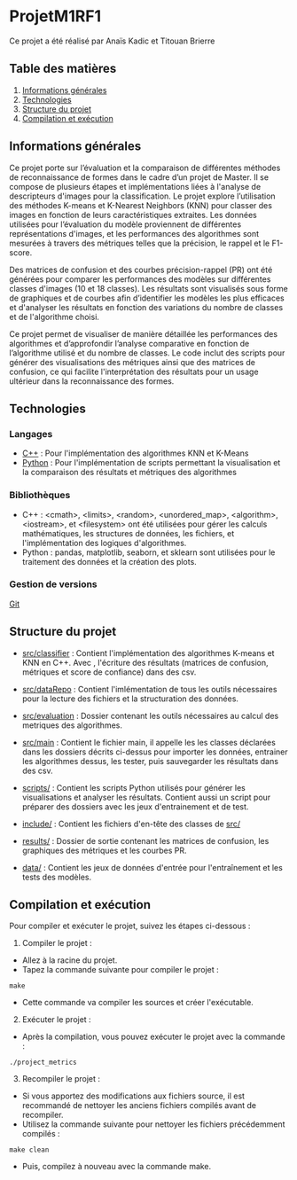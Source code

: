 # ProjetM1RF1

Ce projet a été réalisé par Anaïs Kadic et Titouan Brierre

## Table des matières

1. [Informations générales](#Informations-générales)
2. [Technologies](#Techmologies)
3. [Structure du projet](#Structure-du-projet)
4. [Compilation et exécution](#Compilation-et-exécution)

## Informations générales

Ce projet porte sur l’évaluation et la comparaison de différentes méthodes de reconnaissance de formes dans le cadre d’un projet de Master. Il se compose de plusieurs étapes et implémentations liées à l'analyse de descripteurs d'images pour la classification. Le projet explore l’utilisation des méthodes K-means et K-Nearest Neighbors (KNN) pour classer des images en fonction de leurs caractéristiques extraites. Les données utilisées pour l’évaluation du modèle proviennent de différentes représentations d'images, et les performances des algorithmes sont mesurées à travers des métriques telles que la précision, le rappel et le F1-score.

Des matrices de confusion et des courbes précision-rappel (PR) ont été générées pour comparer les performances des modèles sur différentes classes d'images (10 et 18 classes). Les résultats sont visualisés sous forme de graphiques et de courbes afin d’identifier les modèles les plus efficaces et d'analyser les résultats en fonction des variations du nombre de classes et de l'algorithme choisi.

Ce projet permet de visualiser de manière détaillée les performances des algorithmes et d’approfondir l’analyse comparative en fonction de l’algorithme utilisé et du nombre de classes. Le code inclut des scripts pour générer des visualisations des métriques ainsi que des matrices de confusion, ce qui facilite l'interprétation des résultats pour un usage ultérieur dans la reconnaissance des formes.

## Technologies

### Langages

 - [C++](https://fr.wikipedia.org/wiki/C%2B%2B#:~:text=C%2B%2B%20est%20un%20langage,objet%20et%20la%20programmation%20générique.) : Pour l'implémentation des algorithmes KNN et K-Means
 - [Python](https://www.python.org) : Pour l'implémentation de scripts permettant la visualisation et la comparaison des résultats et métriques des algorithmes

### Bibliothèques

 - C++ : \<cmath>, \<limits>, \<random>, \<unordered_map>, \<algorithm>, \<iostream>, et \<filesystem> ont été utilisées pour gérer les calculs mathématiques, les structures de données, les fichiers, et l'implémentation des logiques d'algorithmes.
 - Python : pandas, matplotlib, seaborn, et sklearn sont utilisées pour le traitement des données et la création des plots.

### Gestion de versions

[Git](https://git-scm.com)

## Structure du projet

 - [src/classifier](https://github.com/TauntiiO/ProjetM1RF1/tree/main/src/classifier) : Contient l'implémentation des algorithmes K-means et KNN en C++. Avec , l'écriture des résultats (matrices de confusion, métriques et score de confiance) dans des csv.

 - [src/dataRepo](https://github.com/TauntiiO/ProjetM1RF1/tree/main/src/dataRepo) : Contient l'imlémentation de tous les outils nécessaires pour la lecture des fichiers et la structuration des données.

 - [src/evaluation](https://github.com/TauntiiO/ProjetM1RF1/tree/main/src/evaluation) : Dossier contenant les outils nécessaires au calcul des metriques des algorithmes.

 - [src/main](https://github.com/TauntiiO/ProjetM1RF1/tree/main/src/main) : Contient le fichier main, il appelle les les classes déclarées dans les dossiers décrits ci-dessus pour importer les données, entrainer les algorithmes dessus, les tester, puis sauvegarder les résultats dans des csv.
   
 - [scripts/](https://github.com/TauntiiO/ProjetM1RF1/tree/main/scripts) : Contient les scripts Python utilisés pour générer les visualisations et analyser les résultats. Contient aussi un script pour préparer des dossiers avec les jeux d'entrainement et de test.

 - [include/](https://github.com/TauntiiO/ProjetM1RF1/tree/main/include) : Contient les fichiers d'en-tête des classes de [src/](https://github.com/TauntiiO/ProjetM1RF1/tree/main/src/)
   
 - [results/](https://github.com/TauntiiO/ProjetM1RF1/tree/main/results) : Dossier de sortie contenant les matrices de confusion, les graphiques des métriques et les courbes PR.
   
 - [data/](https://github.com/TauntiiO/ProjetM1RF1/tree/main/data) : Contient les jeux de données d'entrée pour l'entraînement et les tests des modèles.

## Compilation et exécution

Pour compiler et exécuter le projet, suivez les étapes ci-dessous :

1. Compiler le projet :

 - Allez à la racine du projet.
 - Tapez la commande suivante pour compiler le projet :
```
make
```
 - Cette commande va compiler les sources et créer l'exécutable.
2. Exécuter le projet :

 - Après la compilation, vous pouvez exécuter le projet avec la commande :
```
./project_metrics
```
3. Recompiler le projet :

 - Si vous apportez des modifications aux fichiers source, il est recommandé de nettoyer les anciens fichiers compilés avant de recompiler.
 - Utilisez la commande suivante pour nettoyer les fichiers précédemment compilés :
```
make clean
```
 - Puis, compilez à nouveau avec la commande make.
